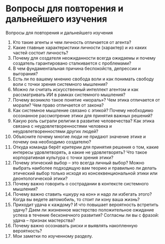 # Вопросы для повторения и дальнейшего изучения

Вопросы для повторения и дальнейшего изучения
1. Кто такие агенты и чем личность отличается от агента? 
2. Какие главные характеристики личности (характер) и из каких частей состоит личность?
3. Почему для создателя неожиданности всегда ожидаемы и почему создатель гарантировано сталкивается с проблемами?
4. В чем фундаментальная причина беспокойств, депрессии и выгорания? 
5. Есть ли по вашему мнению свобода воли и как понимать свободу воли с точки зрения системного мышления?
6. Можно ли считать искусственный интеллект агентом и как рассматривать ИИ в рамках системного мышления?
7. Почему возникло такое понятие «мораль»? Чем этика отличается от морали? Чем право отличается от закона?
8. Как системное мышление связано с этикой? Почему необходимо осознанное рассмотрение этики для принятия важных решений?
9. Какую роль сыграли религии в развитие человечества? Как этика связана с неудовлетворенностями человека и неудовлетворенностями других людей?
10. Объясните почему многие люди не придают значение этике и почему она необходимо создателю?
11. Откуда команда берёт критерии для принятия решения о том, какие интересы удовлетворять, а какие не удовлетворять? Что такое корпоративная культура с точки зрения этики?
12. Почему этический выбор – это всегда личный выбор? Можно выбрать наиболее подходящую вам теорию и правильно ли делать этический выбор только исходя из консеквенциональной этики или деонтологической этики?
13. Почему важно говорить о сострадании в контексте системного мышления?
14. Почему важно ставить «шкуру на кон» и надо ли избегать этого? Когда вы ведете автомобиль, то стоит ли кону ваша жизнь?
15. Приходит удача к каждому? И что повышает вероятность встретить удачу? Даем ли жизненное мастерство положительное ожидание успеха в течение бесконечного развития? Согласны ли вы с фразой: удача – признак мастерства?
16. Почему важно осознавать риски и выявлять накопленную вероятность?
17. Мои заметки по изученному разделу.
